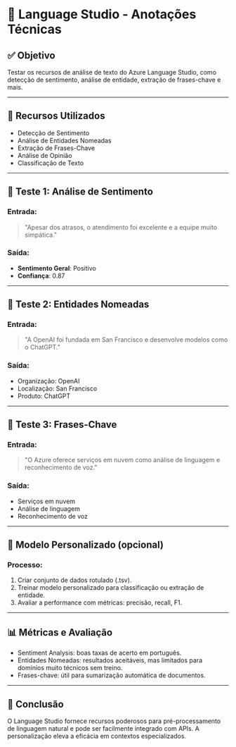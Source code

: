 # 🧠 Language Studio - Anotações Técnicas

## ✅ Objetivo
Testar os recursos de análise de texto do Azure Language Studio, como detecção de sentimento, análise de entidade, extração de frases-chave e mais.

---

## 📌 Recursos Utilizados

- Detecção de Sentimento
- Análise de Entidades Nomeadas
- Extração de Frases-Chave
- Análise de Opinião
- Classificação de Texto

---

## 🧪 Teste 1: Análise de Sentimento

### Entrada:
> "Apesar dos atrasos, o atendimento foi excelente e a equipe muito simpática."

### Saída:
- **Sentimento Geral**: Positivo
- **Confiança**: 0.87

---

## 🧪 Teste 2: Entidades Nomeadas

### Entrada:
> "A OpenAI foi fundada em San Francisco e desenvolve modelos como o ChatGPT."

### Saída:
- Organização: OpenAI
- Localização: San Francisco
- Produto: ChatGPT

---

## 🧪 Teste 3: Frases-Chave

### Entrada:
> "O Azure oferece serviços em nuvem como análise de linguagem e reconhecimento de voz."

### Saída:
- Serviços em nuvem
- Análise de linguagem
- Reconhecimento de voz

---

## 🧠 Modelo Personalizado (opcional)

### Processo:
1. Criar conjunto de dados rotulado (.tsv).
2. Treinar modelo personalizado para classificação ou extração de entidade.
3. Avaliar a performance com métricas: precisão, recall, F1.

---

## 📊 Métricas e Avaliação

- Sentiment Analysis: boas taxas de acerto em português.
- Entidades Nomeadas: resultados aceitáveis, mas limitados para domínios muito técnicos sem treino.
- Frases-chave: útil para sumarização automática de documentos.

---

## 📝 Conclusão

O Language Studio fornece recursos poderosos para pré-processamento de linguagem natural e pode ser facilmente integrado com APIs. A personalização eleva a eficácia em contextos especializados.

